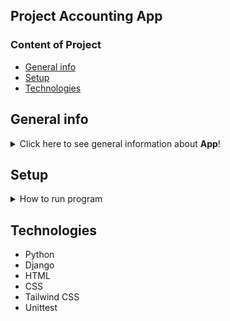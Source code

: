 ## Project Accounting App

### Content of Project
* [General info](#general-info)
* [Setup](#setup)
* [Technologies](#technologies)



## General info
<details>
<summary>Click here to see general information about <b>App</b>!</summary>

</details>

## Setup
<details><summary> How to run program</summary>

</details>

## Technologies
<ul>
<li>Python</li>
<li>Django</li>
<li>HTML</li>
<li>CSS</li>
<li>Tailwind CSS</li>
<li>Unittest</li>
</ul>